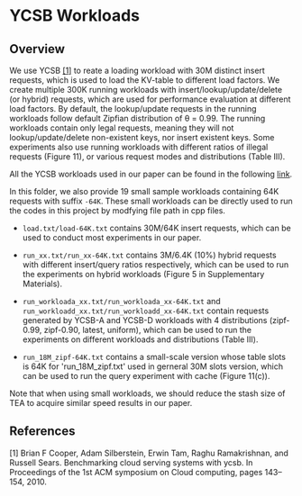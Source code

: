 # YCSB Workloads

## Overview

We use YCSB [[1]](#md-ref-1) to reate a loading workload with 30M distinct insert requests, which is used to load the KV-table to different load factors. We create multiple 300K running workloads with insert/lookup/update/delete (or hybrid) requests, which are used for performance evaluation at different load factors. By default, the lookup/update requests in the running workloads follow default Zipfian distribution of θ = 0.99. The running workloads contain only legal requests, meaning they will not lookup/update/delete non-existent keys, nor insert existent keys. Some experiments also use running workloads with different ratios of illegal requests (Figure 11), or various request modes and distributions (Table III).  

All the YCSB workloads used in our paper can be found in the following [link](https://drive.google.com/file/d/1ZUKmtoi40vPkr0qxi1syRrciAjZJrYDu/view?usp=sharing). 

In this folder, we also provide 19 small sample workloads containing 64K requests with suffix `-64K`. These small workloads can be directly used to run the codes in this project by modfying file path in cpp files.

- `load.txt/load-64K.txt` contains 30M/64K insert requests, which can be used to conduct most experiments in our paper. 

- `run_xx.txt/run_xx-64K.txt` contains 3M/6.4K (10%) hybrid requests with different insert/query ratios respectively, which can be used to run the experiments on hybrid workloads (Figure 5 in Supplementary Materials).

- `run_workloada_xx.txt/run_workloada_xx-64K.txt` and `run_workloadd_xx.txt/run_workloadd_xx-64K.txt` contain requests generated by YCSB-A and YCSB-D workloads with 4 distributions (zipf-0.99, zipf-0.90, latest, uniform), which can be used to run the experiments on different workloads and distributions (Table Ⅲ).

- `run_18M_zipf-64K.txt` contains a small-scale version whose table slots is 64K for 'run_18M_zipf.txt' used in gerneral 30M slots version, which can be used to run the query experiment with cache (Figure 11(c)).

Note that when using small workloads, we should reduce the stash size of TEA to acquire similar speed results in our paper.

## References

<span id="md-ref-1"></span>
[1] Brian F Cooper, Adam Silberstein, Erwin Tam, Raghu Ramakrishnan, and Russell Sears. Benchmarking cloud serving systems with ycsb. In Proceedings of the 1st ACM symposium on Cloud computing, pages 143–154, 2010.
